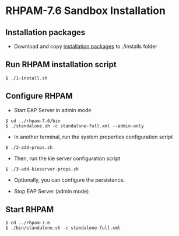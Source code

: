 # RHPAM-7.6 Sandbox Installation

## Installation packages

- Download and copy [installation packages](installs/README.md) to ./installs folder

## Run RHPAM installation script

```
$ ./1-install.sh
```

## Configure RHPAM

- Start EAP Server in admin mode

```
$ cd ../rhpam-7.6/bin
$ ./standalone.sh -c standalone-full.xml --admin-only
```

- In another terminal, run the system properties configuration script

```
$ ./2-add-props.sh
```

- Then, run the kie server configuration script

```
$ ./3-add-kieserver-props.sh
```

- Optionally, you can configure the persistance.

- Stop EAP Server (admin mode)

## Start RHPAM

```
$ cd ../rhpam-7.6
$ ./bin/standalone.sh -c standalone-full.xml
```
